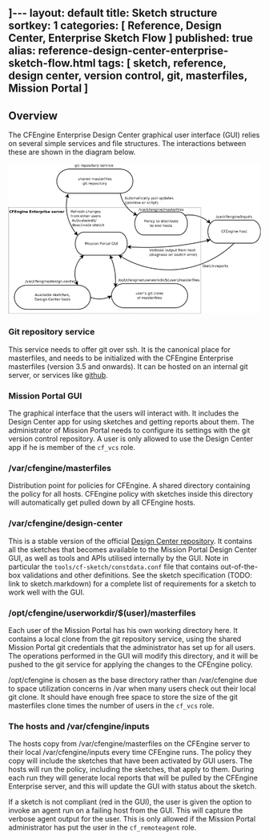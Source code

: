 ]---
layout: default
title: Sketch structure
sortkey: 1
categories: [ Reference, Design Center, Enterprise Sketch Flow ]
published: true
alias: reference-design-center-enterprise-sketch-flow.html
tags: [ sketch, reference, design center, version control, git, masterfiles, Mission Portal ]
---

## Overview

The CFEngine Enterprise Design Center graphical user interface (GUI) relies on several simple
services and file structures. The interactions between these are shown in the diagram below.

![Enterprise Design Center data-flow diagram](enterprise-sketch-dataflow-diagram.png)

### Git repository service

This service needs to offer git over ssh. It is the canonical place for masterfiles, and
needs to be initialized with the CFEngine Enterprise masterfiles (version 3.5 and onwards).
It can be hosted on an internal git server, or services like [github](http://www.github.com).

### Mission Portal GUI

The graphical interface that the users will interact with.
It includes the Design Center app for using sketches and getting reports about them.
The administrator of Mission Portal needs to configure its settings
with the git version control repository. A user is only allowed to use
the Design Center app if he is member of the `cf_vcs` role.

### /var/cfengine/masterfiles

Distribution point for policies for CFEngine.
A shared directory containing the policy for all hosts.
CFEngine policy with sketches inside this directory will
automatically get pulled down by all CFEngine hosts.

### /var/cfengine/design-center

This is a stable version of the official [Design Center repository](https://github.com/cfengine/design-center).
It contains all the sketches that becomes available to the Mission Portal Design Center GUI,
as well as tools and APIs utilised internally by the GUI. Note in particular the `tools/cf-sketch/constdata.conf` file
that contains out-of-the-box validations and other definitions. See the sketch specification (TODO: link to sketch.markdown)
for a complete list of requirements for a sketch to work well with the GUI.

### /opt/cfengine/userworkdir/$(user)/masterfiles

Each user of the Mission Portal has his own working directory here. It contains a local clone
from the git repository service, using the shared Mission Portal git credentials that the
administrator has set up for all users. The operations performed in the GUI will modify this
directory, and it will be pushed to the git service for applying the changes to the CFEngine policy.

/opt/cfengine is chosen as the base directory rather than /var/cfengine due to space
utilization concerns in /var when many users check out their local git clone. It should have
enough free space to store the size of the git masterfiles clone times the number of users in the `cf_vcs` role.

### The hosts and /var/cfengine/inputs

The hosts copy from /var/cfengine/masterfiles on the CFEngine server to their local
/var/cfengine/inputs every time CFEngine runs. The policy they copy will include the
sketches that have been activated by GUI users. The hosts will run the policy, including the sketches,
that apply to them. During each run they will generate local reports that will be pulled
by the CFEngine Enterprise server, and this will update the GUI with status about the sketch.

If a sketch is not compliant (red in the GUI), the user is given the option to invoke an agent
run on a failing host from the GUI. This will capture the verbose agent output for the user. This
is only allowed if the Mission Portal administrator has put the user in the `cf_remoteagent` role.